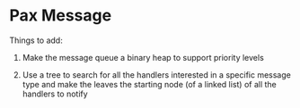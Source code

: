 # Pax Message

Things to add:

1. Make the message queue a binary heap to support priority levels

2. Use a tree to search for all the handlers interested in a specific message type and make the leaves the starting node (of a linked list) of all the handlers to notify
